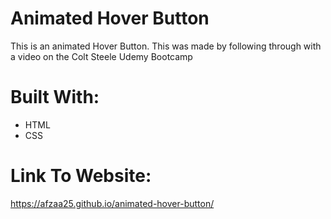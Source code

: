 # Animated Hover Button

This is an animated Hover Button. This was made by following through with a video on the Colt Steele Udemy Bootcamp

# Built With:
- HTML
- CSS

# Link To Website:
https://afzaa25.github.io/animated-hover-button/
